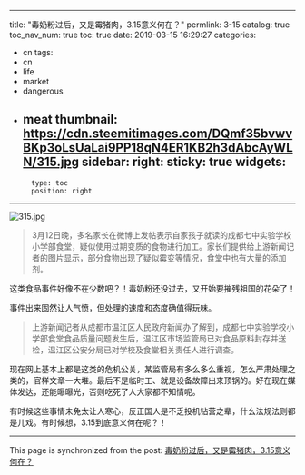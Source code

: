
---
title: "毒奶粉过后，又是霉猪肉，3.15意义何在？"
permlink: 3-15
catalog: true
toc_nav_num: true
toc: true
date: 2019-03-15 16:29:27
categories:
- cn
tags:
- cn
- life
- market
- dangerous
- meat
thumbnail: https://cdn.steemitimages.com/DQmf35bvwvBKp3oLsUaLai9PP18qN4ER1KB2h3dAbcAyWLN/315.jpg
sidebar:
    right:
        sticky: true
widgets:
    -
        type: toc
        position: right
---


![315.jpg](https://cdn.steemitimages.com/DQmf35bvwvBKp3oLsUaLai9PP18qN4ER1KB2h3dAbcAyWLN/315.jpg)

>3月12日晚，多名家长在微博上发帖表示自家孩子就读的成都七中实验学校小学部食堂，疑似使用过期变质的食物进行加工。家长们提供给上游新闻记者的图片显示，部分食物出现了疑似霉变等情况，食堂中也有大量的添加剂。

这类食品事件好像不在少数吧？！毒奶粉还没过去，又开始要摧残祖国的花朵了！

事件出来固然让人气愤，但处理的速度和态度确值得玩味。
>上游新闻记者从成都市温江区人民政府新闻办了解到，成都七中实验学校小学部食堂食品质量问题发生后，温江区市场监管局已对食品原料封存并送检，温江区公安分局已对学校及食堂相关责任人进行调查。

现在网上基本上都是这类的危机公关，某监管局有多么多么重视，怎么严肃处理之类的，官样文章一大堆。最后不是临时工、就是设备故障出来顶锅的。好在现在媒体发达，还能曝曝光，否则吃死了人大家都不知情呢。

有时候这些事情未免太让人寒心，反正国人是不乏投机钻营之辈，什么法规法则都是儿戏。有时候想，3.15到底意义何在呢？！

- - -

This page is synchronized from the post: [毒奶粉过后，又是霉猪肉，3.15意义何在？](https://steemit.com/@lemooljiang/3-15)
